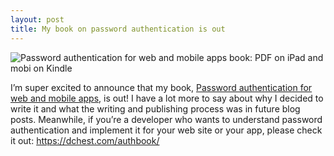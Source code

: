 ```yaml
---
layout: post
title: My book on password authentication is out
---
```


![Password authentication for web and mobile apps book: PDF on iPad and mobi on Kindle](/img/2020/authbook-readers-painting.webp)

I’m super excited to announce that my book, [Password authentication for web and mobile apps](/authbook/), is out! I have a lot more to say about why I decided to write it and what the writing and publishing process was in future blog posts. Meanwhile, if you’re a developer who wants to understand password authentication and implement it for your web site or your app, please check it out: <https://dchest.com/authbook/>

